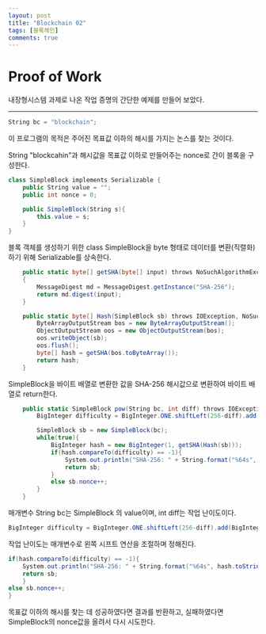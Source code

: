 ```yaml
---
layout: post
title: "Blockchain 02"
tags: [블록체인]
comments: true
---
```


# Proof of Work

내장형시스템 과제로 나온 작업 증명의 간단한 예제를 만들어 보았다.

-----------------------------------------------------

```cs
String bc = "blockchain";
```

이 프로그램의 목적은 주어진 목표값 이하의 해시를 가지는 논스를 찾는 것이다.

String "blockcahin"과 해시값을 목표값 이하로 만들어주는 nonce로 간이 블록을 구성한다.

```cs
class SimpleBlock implements Serializable {
    public String value = "";
    public int nonce = 0;

    public SimpleBlock(String s){
        this.value = s;
    }
}
```

블록 객체를 생성하기 위한 class SimpleBlock을 byte 형태로 데이터를 변환(직렬화)하기 위해 Serializable를 상속한다.

```cs
    public static byte[] getSHA(byte[] input) throws NoSuchAlgorithmException
    {
        MessageDigest md = MessageDigest.getInstance("SHA-256");
        return md.digest(input);
    }

    public static byte[] Hash(SimpleBlock sb) throws IOException, NoSuchAlgorithmException {
        ByteArrayOutputStream bos = new ByteArrayOutputStream();
        ObjectOutputStream oos = new ObjectOutputStream(bos);
        oos.writeObject(sb);
        oos.flush();
        byte[] hash = getSHA(bos.toByteArray());
        return hash;
    }
```

SimpleBlock을 바이트 배열로 변환한 값을 SHA-256 해시값으로 변환하여 바이트 배열로 return한다.

```cs
    public static SimpleBlock pow(String bc, int diff) throws IOException, NoSuchAlgorithmException {
        BigInteger difficulty = BigInteger.ONE.shiftLeft(256-diff).add(BigInteger.valueOf(-1));

        SimpleBlock sb = new SimpleBlock(bc);
        while(true){
            BigInteger hash = new BigInteger(1, getSHA(Hash(sb)));
            if(hash.compareTo(difficulty) == -1){
                System.out.println("SHA-256: " + String.format("%64s", hash.toString(16)).replace(' ', '0'));
                return sb;
            }
            else sb.nonce++;
        }
    }
```

매개변수 String bc는 SimpleBlock 의 value이며, int diff는 작업 난이도이다.

```cs
BigInteger difficulty = BigInteger.ONE.shiftLeft(256-diff).add(BigInteger.valueOf(-1));
```
작업 난이도는 매개변수로 왼쪽 시프트 연산을 조절하며 정해진다. 

```cs
if(hash.compareTo(difficulty) == -1){
    System.out.println("SHA-256: " + String.format("%64s", hash.toString(16)).replace(' ', '0'));
    return sb;
    }
else sb.nonce++;
}
```
목표값 이하의 해시를 찾는 데 성공하였다면 결과를 반환하고, 실패하였다면 SimpleBlock의 nonce값을 올려서 다시 시도한다.